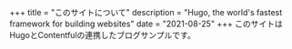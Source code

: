 +++
title = "このサイトについて"
description = "Hugo, the world's fastest framework for building websites"
date = "2021-08-25"
+++
このサイトはHugoとContentfulの連携したブログサンプルです。
